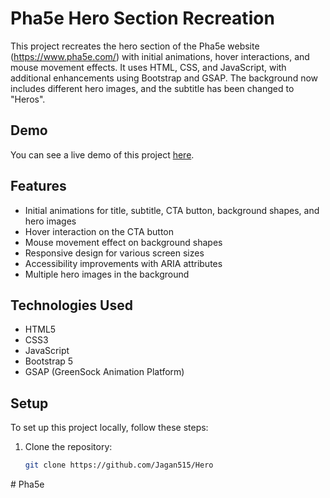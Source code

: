 # Pha5e Hero Section Recreation

This project recreates the hero section of the Pha5e website (https://www.pha5e.com/) with initial animations, hover interactions, and mouse movement effects. It uses HTML, CSS, and JavaScript, with additional enhancements using Bootstrap and GSAP. The background now includes different hero images, and the subtitle has been changed to "Heros".


## Demo

You can see a live demo of this project [here](https://jagan515.github.io/Hero/).

## Features

- Initial animations for title, subtitle, CTA button, background shapes, and hero images
- Hover interaction on the CTA button
- Mouse movement effect on background shapes
- Responsive design for various screen sizes
- Accessibility improvements with ARIA attributes
- Multiple hero images in the background

## Technologies Used

- HTML5
- CSS3
- JavaScript
- Bootstrap 5
- GSAP (GreenSock Animation Platform)

## Setup

To set up this project locally, follow these steps:

1. Clone the repository:
   ```bash
   git clone https://github.com/Jagan515/Hero
#   P h a 5 e 
 
 